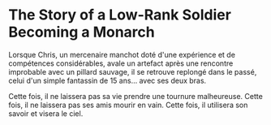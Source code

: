 # The Story of a Low-Rank Soldier Becoming a Monarch
Lorsque Chris, un mercenaire manchot doté d'une expérience et de compétences considérables, avale un artefact après une rencontre improbable avec un pillard sauvage, il se retrouve replongé dans le passé, celui d'un simple fantassin de 15 ans… avec ses deux bras.

Cette fois, il ne laissera pas sa vie prendre une tournure malheureuse. Cette fois, il ne laissera pas ses amis mourir en vain. Cette fois, il utilisera son savoir et visera le ciel.